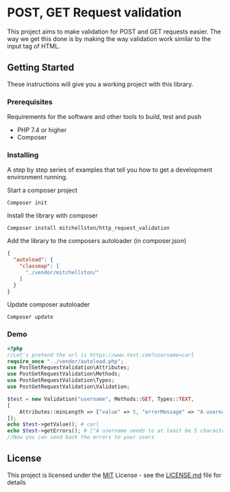# POST, GET Request validation

This project aims to make validation for POST and GET requests easier. The way we get this done is by making the way validation work similar to the input tag of HTML.

## Getting Started

These instructions will give you a working project with this library.

### Prerequisites

Requirements for the software and other tools to build, test and push
- PHP 7.4 or higher
- Composer

### Installing

A step by step series of examples that tell you how to get a development
environment running.

Start a composer project

    Composer init

Install the library with composer

    Composer install mitchellston/http_request_validation

Add the library to the composers autoloader (in composer.json)

```json
{
  "autoload": {
    "classmap": [
      "./vendor/mitchellston/"
    ]
  }
}
```
Update composer autoloader

    Composer update

### Demo

```php
<?php
//Let's pretend the url is https://www.test.com?username=carl
require_once "../vendor/autoload.php";
use PostGetRequestValidation\Attributes;
use PostGetRequestValidation\Methods;
use PostGetRequestValidation\Types;
use PostGetRequestValidation\Validation;

$test = new Validation("username", Methods::GET, Types::TEXT, 
[
    Attributes::minLength => ["value" => 5, "errorMessage" => "A username needs to at least be 5 characters long!"]
]);
echo $test->getValue(); # carl
echo $test->getErrors(); # ["A username needs to at least be 5 characters long!"]
//Now you can send back the errors to your users
```

## License

This project is licensed under the [MIT](LICENSE.md)
 License - see the [LICENSE.md](LICENSE.md) file for
details

